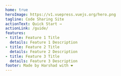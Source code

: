 ```yaml
---
home: true
heroImage: https://v1.vuepress.vuejs.org/hero.png
tagline: Code Sharing Site
actionText: Quick Start →
actionLink: /guide/
features:
- title: Feature 1 Title
  details: Feature 1 Description
- title: Feature 2 Title
  details: Feature 2 Description
- title: Feature 3 Title
  details: Feature 3 Description
footer: Made by Harshad with ❤️
---
```

